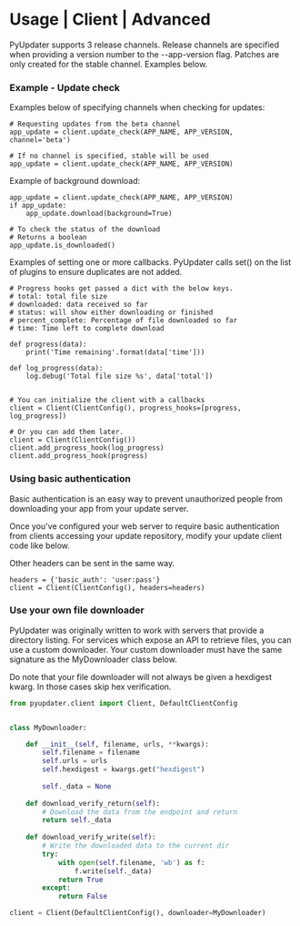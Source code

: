 # Usage | Client | Advanced
PyUpdater supports 3 release channels. Release channels are specified when providing a version number to the --app-version flag. Patches are only created for the stable channel. Examples below.

### Example - Update check

Examples below of specifying channels when checking for updates:
```
# Requesting updates from the beta channel
app_update = client.update_check(APP_NAME, APP_VERSION, channel='beta')

# If no channel is specified, stable will be used
app_update = client.update_check(APP_NAME, APP_VERSION)
```

Example of background download:
```
app_update = client.update_check(APP_NAME, APP_VERSION)
if app_update:
    app_update.download(background=True)

# To check the status of the download
# Returns a boolean
app_update.is_downloaded()
```

Examples of setting one or more callbacks. PyUpdater calls set() on the list of plugins to ensure duplicates are not added.
```
# Progress hooks get passed a dict with the below keys.
# total: total file size
# downloaded: data received so far
# status: will show either downloading or finished
# percent_complete: Percentage of file downloaded so far
# time: Time left to complete download

def progress(data):
    print('Time remaining'.format(data['time']))

def log_progress(data):
    log.debug('Total file size %s', data['total'])


# You can initialize the client with a callbacks
client = Client(ClientConfig(), progress_hooks=[progress, log_progress])

# Or you can add them later.
client = Client(ClientConfig())
client.add_progress_hook(log_progress)
client.add_progress_hook(progress)
```

### Using basic authentication

Basic authentication is an easy way to prevent unauthorized people from downloading your app from your update server.

Once you've configured your web server to require basic authentication from clients accessing your update repository, modify your update client code like below.

Other headers can be sent in the same way.
```
headers = {'basic_auth': 'user:pass'}
client = Client(ClientConfig(), headers=headers)
```


### Use your own file downloader
PyUpdater was originally written to work with servers that provide a directory listing.
For services which expose an API to retrieve files, you can use a custom downloader.
Your custom downloader must have the same signature as the MyDownloader class below.

Do note that your file downloader will not always be given a hexdigest kwarg. In those
cases skip hex verification.

```python
from pyupdater.client import Client, DefaultClientConfig


class MyDownloader:

    def __init__(self, filename, urls, **kwargs):
        self.filename = filename
        self.urls = urls
        self.hexdigest = kwargs.get("hexdigest")
        
        self._data = None
    
    def download_verify_return(self):
        # Download the data from the endpoint and return
        return self._data
    
    def download_verify_write(self):
        # Write the downloaded data to the current dir
        try:
            with open(self.filename, 'wb') as f:
                f.write(self._data)
            return True
        except:
            return False

client = Client(DefaultClientConfig(), downloader=MyDownloader)

```
